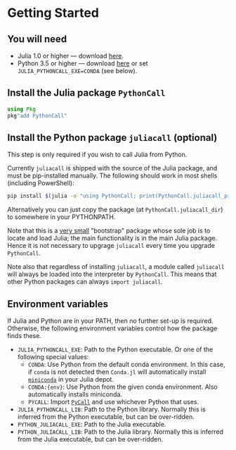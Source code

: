 # Getting Started

## You will need

* Julia 1.0 or higher — download [here](https://julialang.org/downloads).
* Python 3.5 or higher — download [here](https://www.python.org/downloads) or set `JULIA_PYTHONCALL_EXE=CONDA` (see below).

## Install the Julia package `PythonCall`

```julia
using Pkg
pkg"add PythonCall"
```

## Install the Python package `juliacall` (optional)

This step is only required if you wish to call Julia from Python.

Currently `juliacall` is shipped with the source of the Julia package, and must be
pip-installed manually. The following should work in most shells (including PowerShell):

```bash
pip install $(julia -e "using PythonCall; print(PythonCall.juliacall_pipdir)")
```

Alternatively you can just copy the package (at `PythonCall.juliacall_dir`) to somewhere in your PYTHONPATH.

Note that this is a [very small](https://github.com/cjdoris/PythonCall.jl/blob/master/juliacall/__init__.py)
"bootstrap" package whose sole job is to locate and load Julia; the main functionality is in
the main Julia package. Hence it is not necessary to upgrage `juliacall` every time
you upgrade `PythonCall`.

Note also that regardless of installing `juliacall`, a module called `juliacall` will
always be loaded into the interpreter by `PythonCall`. This means that other Python
packages can always `import juliacall`.

## Environment variables

If Julia and Python are in your PATH, then no further set-up is required.
Otherwise, the following environment variables control how the package finds these.
- `JULIA_PYTHONCALL_EXE`: Path to the Python executable. Or one of the following special
  values:
  - `CONDA`: Use Python from the default conda environment. In this case, if `conda` is not
    detected then `Conda.jl` will automatically install
    [`miniconda`](https://docs.conda.io/en/latest/miniconda.html) in your Julia depot.
  - `CONDA:{env}`: Use Python from the given conda environment. Also automatically installs
    miniconda.
  - `PYCALL`: Import [`PyCall`](https://github.com/JuliaPy/PyCall.jl) and use whichever
    Python that uses.
- `JULIA_PYTHONCALL_LIB`: Path to the Python library. Normally this is inferred from the Python
  executable, but can be over-ridden.
- `PYTHON_JULIACALL_EXE`: Path to the Julia executable.
- `PYTHON_JULIACALL_LIB`: Path to the Julia library. Normally this is inferred from the Julia
  executable, but can be over-ridden.
